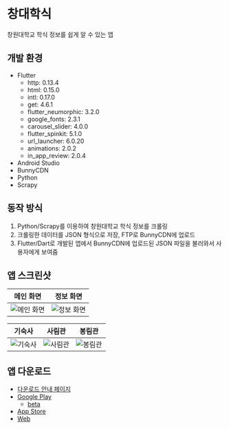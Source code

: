 # 창대학식
[Korean]:(README.md)|[Japanese]:(README.jp.md)
창원대학교 학식 정보를 쉽게 알 수 있는 앱

## 개발 환경
- Flutter
    - http: 0.13.4
    - html: 0.15.0
    - intl: 0.17.0
    - get: 4.6.1
    - flutter_neumorphic: 3.2.0
    - google_fonts: 2.3.1
    - carousel_slider: 4.0.0
    - flutter_spinkit: 5.1.0
    - url_launcher: 6.0.20
    - animations: 2.0.2
    - in_app_review: 2.0.4
- Android Studio
- BunnyCDN
- Python
- Scrapy

## 동작 방식
1. Python/Scrapy를 이용하여 창원대학교 학식 정보를 크롤링
2. 크롤링한 데이터를 JSON 형식으로 저장, FTP로 BunnyCDN에 업로드
3. Flutter/Dart로 개발된 앱에서 BunnyCDN에 업로드된 JSON 파일을 불러와서 사용자에게 보여줌

## 앱 스크린샷
메인 화면|정보 화면
:---:|:---:
![메인 화면](https://user-images.githubusercontent.com/30901178/222945932-28bce1e1-6dc1-4427-a438-f8f5f94f530e.jpg)|![정보 화면](https://user-images.githubusercontent.com/30901178/222945917-456a2d2c-17de-464c-b78c-45e5835ed5e2.jpg)

기숙사|사림관|봉림관
:---:|:---:|:---:
![기숙사](https://user-images.githubusercontent.com/30901178/222945958-1f284047-09b9-44f9-8985-55b6ab1df04c.jpg)|![사림관](https://user-images.githubusercontent.com/30901178/222945954-d210aead-ad5c-450c-ac49-a8d6da9230b9.jpg)|![봉림관](https://user-images.githubusercontent.com/30901178/222945957-5cc10ef5-2b88-4935-b2f3-af4c7932cc74.jpg)

## 앱 다운로드
- [다운로드 안내 페이지](https://cwnumeal.ivis.dev/#/)
- [Google Play](https://play.google.com/store/apps/details?id=com.picel.cwnumeal)
    - [beta](https://play.google.com/apps/testing/com.picel.cwnumeal)
- [App Store](https://apps.apple.com/kr/app/%EC%B0%BD%EB%8C%80%ED%95%99%EC%8B%9D/id1606061004?l=en)
- [Web](https://flutter.picel.net/cwnumeal)